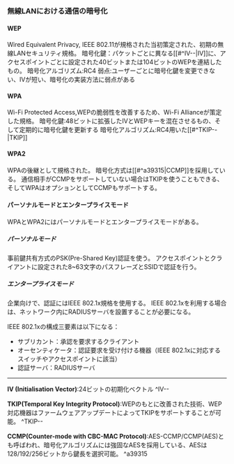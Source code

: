 ### 無線LANにおける通信の暗号化

#### WEP
Wired Equivalent Privacy, IEEE 802.11が規格された当初策定された、初期の無線LANセキュリティ規格。
暗号化鍵：パケットごとに異なる[[#^IV--|IV]]に、アクセスポイントごとに設定された40ビットまたは104ビットのWEPを連結したもの。
暗号化アルゴリズム:RC4
弱点:ユーザーごとに暗号化鍵を変更できない、IVが短い、暗号化の実装方法に弱点がある
#### WPA
Wi-Fi Protected Access,WEPの脆弱性を改善するため、Wi-Fi Allianceが策定した規格。
暗号化鍵:48ビットに拡張したIVとWEPキーを混在させるもの、そして定期的に暗号化鍵を更新する
暗号化アルゴリズム:RC4用いた[[#^TKIP--|TKIP]]

#### WPA2
WPAの後継として規格された。
暗号化方式は[[#^a39315|CCMP]]を採用している。
通信相手がCCMPをサポートしていない場合はTKIPを使うこともできる、そしてWPAはオプションとしてCCMPもサポートする。

#### パーソナルモードとエンタープライスモード
WPAとWPA2にはパーソナルモードとエンタープライスモードがある。

##### パーソナルモード
事前鍵共有方式のPSK(Pre-Shared Key)認証を使う。
アクセスポイントとクライアントに設定された8~63文字のパスフレーズとSSIDで認証を行う。

##### エンタープライスモード
企業向けで、認証にはIEEE 802.1x規格を使用する。
IEEE 802.1xを利用する場合は、ネットワーク内にRADIUSサーバを設置することが必要になる。

IEEE 802.1xの構成三要素は以下になる：
- サブリカント：承認を要求するクライアント
- オーセンティケータ：認証要求を受け付ける機器（IEEE 802.1xに対応するスイッチやアクセスポイントに該当）
- 認証サーバ：RADIUSサーバ


---
**IV (Initialisation Vector)**:24ビットの初期化ベクトル ^IV--

**TKIP(Temporal Key Integrity Protocol)**:WEPのもとに改善された技術、WEP対応機器はファームウェアアップデートによってTKIPをサポートすることが可能。 ^TKIP--

**CCMP(Counter-mode with CBC-MAC Protocol)**:AES-CCMP/CCMP(AES)とも呼ばわれ、暗号化アルゴリズムには強固なAESを採用している、AESは128/192/256ビットから鍵長を選択可能。 ^a39315